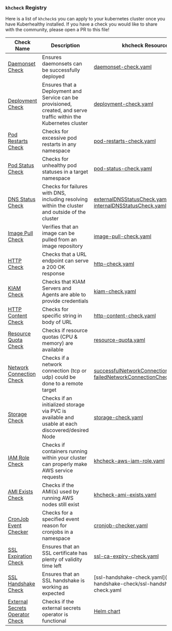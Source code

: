 ### `khcheck` Registry

Here is a list of `khcheck`s you can apply to your kubernetes cluster once you have Kuberhealthy installed.  If you have a check you would like to share with the community, please open a PR to this file!


| Check Name                                                                      | Description                                                                                                        | khcheck Resource                                                                                                                                                                                                      | Contributor          |
| ------------------------------------------------------------------------------- | ------------------------------------------------------------------------------------------------------------------ | --------------------------------------------------------------------------------------------------------------------------------------------------------------------------------------------------------------------- | -------------------- |
| [Daemonset Check](../cmd/daemonset-check/README.md)                             | Ensures daemonsets can be successfully deployed                                                                    | [daemonset-check.yaml](../cmd/daemonset-check/daemonset-check.yaml)                                                                                                                                                   | @integrii @joshulyne |
| [Deployment Check](../cmd/deployment-check/README.md)                           | Ensures that a Deployment and Service can be provisioned, created, and serve traffic within the Kubernetes cluster | [deployment-check.yaml](../cmd/deployment-check/deployment-check.yaml)                                                                                                                                                | @jonnydawg           |
| [Pod Restarts Check](../cmd/pod-restarts-check/README.md)                       | Checks for excessive pod restarts in any namespace                                                                 | [pod-restarts-check.yaml](../cmd/pod-restarts-check/pod-restarts-check.yaml)                                                                                                                                          | @integrii @joshulyne |
| [Pod Status Check](../cmd/pod-status-check/README.md)                           | Checks for unhealthy pod statuses in a target namespace                                                            | [pod-status-check.yaml](../cmd/pod-status-check/pod-status-check.yaml)                                                                                                                                                | @integrii @rukatm    |
| [DNS Status Check](../cmd/dns-resolution-check/README.md)                       | Checks for failures with DNS, including resolving within the cluster and outside of the cluster                    | [externalDNSStatusCheck.yaml](../cmd/dns-resolution-check/externalDNSStatusCheck.yaml) [internalDNSStatusCheck.yaml](../cmd/dns-resolution-check/internalDNSStatusCheck.yaml)                                         | @integrii @joshulyne |
| [Image Pull Check](../cmd/test-external-check#image-pull-check)                 | Verifies that an image can be pulled from an image repository                                                      | [image-pull-check.yaml](../cmd/test-external-check/image-pull-check.yaml)                                                                                                                                             | @zjhans              |
| [HTTP Check](../cmd/http-check/README.md)                                       | Checks that a URL endpoint can serve a 200 OK response                                                             | [http-check.yaml](../cmd/http-check/http-check.yaml)                                                                                                                                                                  | @jonnydawg           |
| [KIAM Check](../cmd/kiam-check/README.md)                                       | Checks that KIAM Servers and Agents are able to provide credentials                                                | [kiam-check.yaml](../cmd/kiam-check/kiam-check.yaml)                                                                                                                                                                  | @jonnydawg           |
| [HTTP Content Check](../cmd/http-content-check/README.md)                       | Checks for specific string in body of URL                                                                          | [http-content-check.yaml](../cmd/http-content-check/http-content-check.yaml)                                                                                                                                          | @jdowni000           |
| [Resource Quota Check](../cmd/resource-quota-check/README.md)                   | Checks if resource quotas (CPU & memory) are available                                                             | [resource-quota.yaml](../cmd/resource-quota-check/resource-quota.yaml)                                                                                                                                                | @jonnydawg           |
| [Network Connection Check](../cmd/network-connection-check/README.md)           | Checks if a network connection (tcp or udp) could be done to a remote target                                       | [successfulNetworkConnectionCheck.yaml](../cmd/network-connection-check/successfulNetworkConnectionCheck.yaml) [failedNetworkConnectionCheck.yaml](../cmd/network-connection-check/failedNetworkConnectionCheck.yaml) | @bavarianbidi        |
| [Storage Check](https://github.com/ChrisHirsch/kuberhealthy-storage-check)      | Checks if an initialized storage via PVC is available and usable at each discovered/desired Node                   | [storage-check.yaml](https://github.com/ChrisHirsch/kuberhealthy-storage-check/blob/master/deploy/storage-check.yaml)                                                                                                 | @chrishirsch         |
| [IAM Role Check](https://github.com/mmogylenko/kuberhealthy-aws-iam-role-check) | Checks if containers running within your cluster can properly make AWS service requests                            | [khcheck-aws-iam-role.yaml](https://github.com/mmogylenko/kuberhealthy-aws-iam-role-check/blob/master/example/khcheck-aws-iam-role.yaml)                                                                              | @mmogylenko          |
| [AMI Exists Check](https://github.com/mtougeron/kuberhealthy-ami-exists-check)  | Checks if the AMI(s) used by running AWS nodes still exist                                                         | [khcheck-ami-exists.yaml](https://github.com/mtougeron/kuberhealthy-ami-exists-check/tree/main/example)                                                                                                               | @mtougeron           |
| [CronJob Event Checker](../cmd/cronjob-checker/README.md)                       | Checks for a specified event reason for cronjobs in a namespace                                                    | [cronjob-checker.yaml](../cmd/cronjob-checker/cronjob-checker.yaml)                                                                                                                                                   | @jdowni000           |
| [SSL Expiration Check](../cmd/ssl-expiry-check/README.md)                       | Ensures that an SSL certificate has plenty of validity time left                                                   | [ssl-ca-expiry-check.yaml](../cmd/ssl-expiry-check/ssl-ca-expiry-check.yaml)                                                                                                                                                   | @jdowni000           |
| [SSL Handshake Check](../cmd/ssl-handshake-check/README.md)                       | Ensures that an SSL handshake is working as expected                                                   | [ssl-handshake-check.yaml](../cmd/ssl-handshake-check/ssl-handshake-check.yaml
| [External Secrets Operator Check](https://github.com/Nick-Triller/khcheck-external-secrets)                           | Checks if the external secrets operator is functional                        | [Helm chart](https://github.com/Nick-Triller/khcheck-external-secrets/tree/master/charts/khcheck-external-secrets)                                                                                                                                                   | @Nick-Triller           |

